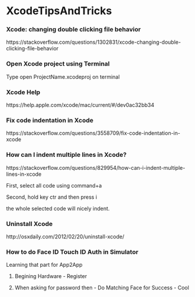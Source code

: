 # XcodeTipsAndTricks

<h3>Xcode: changing double clicking file behavior</h3>
https://stackoverflow.com/questions/1302831/xcode-changing-double-clicking-file-behavior

<h3>Open Xcode project using Terminal </h3>
Type open ProjectName.xcodeproj on terminal

<h3>Xcode Help </h3>
https://help.apple.com/xcode/mac/current/#/dev0ac32bb34

<h3>Fix code indentation in Xcode </h3>
https://stackoverflow.com/questions/3558709/fix-code-indentation-in-xcode

<h3>How can I indent multiple lines in Xcode?</h3>
https://stackoverflow.com/questions/829954/how-can-i-indent-multiple-lines-in-xcode

First, select all code using command+a

Second, hold key ctr and then press i

the whole selected code will nicely indent.

<h3>Uninstall Xcode </h3>
http://osxdaily.com/2012/02/20/uninstall-xcode/

<h3>How to do Face ID Touch ID Auth in Simulator</h3>

Learning that part for App2App

1. Begining Hardware - Register

2. When asking for password then - Do Matching Face for Success - Cool
